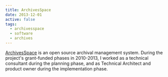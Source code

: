 ```yaml
---
title: ArchivesSpace
date: 2013-12-01
active: false
tags:
  - archivesspace
  - software
  - archives
---
```

[ArchivesSpace](https://archivesspace.org) is an open source archival management system. During the project's grant-funded phases in 2010-2013, I worked as a technical consultant during the planning phase, and as Technical Architect and product owner during the implementation phase.<!--more-->
